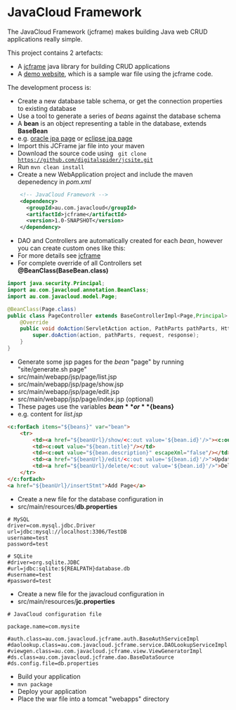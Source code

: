 # JavaCloud Framework

The JavaCloud Framework (jcframe) makes building Java web CRUD applications really simple.

This project contains 2 artefacts:
* A [jcframe](https://github.com/digitalspider/jcframe/tree/master/jcframe) java library for building CRUD applications
* A [demo website](https://github.com/digitalspider/jcframe/tree/master/site), which is a sample war file using the jcframe code.

The development process is:
* Create a new database table schema, or get the connection properties to existing database
* Use a tool to generate a series of *beans* against the database schema
 * A **bean** is an object representing a table in the database, extends **BaseBean**
 * e.g. [oracle jpa page](http://www.oracle.com/technetwork/developer-tools/eclipse/jpatutorial-2-092215.html) or [eclipse jpa page](http://help.eclipse.org/juno/index.jsp?topic=%2Forg.eclipse.jpt.doc.user%2Ftasks021.htm)
* Import this JCFrame jar file into your maven
 * Download the source code using <code> git clone https://github.com/digitalspider/jcsite.git </code>
 * Run <code>mvn clean install</code>
* Create a new WebApplication project and include the maven depenedency in *pom.xml*
```xml
    <!-- JavaCloud Framework -->
    <dependency>
      <groupId>au.com.javacloud</groupId>
      <artifactId>jcframe</artifactId>
      <version>1.0-SNAPSHOT</version>
    </dependency>
```
* DAO and Controllers are automatically created for each *bean*, however you can create custom ones like this:
 * For more details see [jcframe](https://github.com/digitalspider/jcframe/tree/master/jcframe)
 * For complete override of all Controllers set **@BeanClass(BaseBean.class)**
```java
import java.security.Principal;
import au.com.javacloud.annotation.BeanClass;
import au.com.javacloud.model.Page;

@BeanClass(Page.class)
public class PageController extends BaseControllerImpl<Page,Principal> {
    @Override
    public void doAction(ServletAction action, PathParts pathParts, HttpServletRequest request, HttpServletResponse response) throws ServletException, IOException {
        super.doAction(action, pathParts, request, response);
    }
}
```
* Generate some jsp pages for the *bean* "page" by running "site/generate.sh page"
 * src/main/webapp/jsp/page/list.jsp
 * src/main/webapp/jsp/page/show.jsp
 * src/main/webapp/jsp/page/edit.jsp
 * src/main/webapp/jsp/page/index.jsp (optional)
* These pages use the variables **${bean}** or **${beans}**
 * e.g. content for *list.jsp*
```html
<c:forEach items="${beans}" var="bean">
    <tr>
        <td><a href="${beanUrl}/show/<c:out value='${bean.id}'/>"><c:out value="${bean.id}" /></a></td>
        <td><c:out value="${bean.title}"/></td>
        <td><c:out value="${bean.description}" escapeXml="false"/></td>
        <td><a href="${beanUrl}/edit/<c:out value='${bean.id}'/>">Update</a></td>
        <td><a href="${beanUrl}/delete/<c:out value='${bean.id}'/>">Delete</a></td>
    </tr>
</c:forEach>
<a href="${beanUrl}/insertStmt">Add Page</a>
```
* Create a new file for the database configuration in
 * src/main/resources/**db.properties**
```properties
# MySQL
driver=com.mysql.jdbc.Driver
url=jdbc:mysql://localhost:3306/TestDB
username=test
password=test

# SQLite
#driver=org.sqlite.JDBC
#url=jdbc:sqlite:${REALPATH}database.db
#username=test
#password=test
```
* Create a new file for the javacloud configuration in
 * src/main/resources/**jc.properties**
```properties
# JavaCloud configuration file

package.name=com.mysite

#auth.class=au.com.javacloud.jcframe.auth.BaseAuthServiceImpl
#daolookup.class=au.com.javacloud.jcframe.service.DAOLookupServiceImpl
#viewgen.class=au.com.javacloud.jcframe.view.ViewGeneratorImpl
#ds.class=au.com.javacloud.jcframe.dao.BaseDataSource
#ds.config.file=db.properties
```
* Build your application
 * <code>mvn package</code>
* Deploy your application
 * Place the war file into a tomcat "webapps" directory
